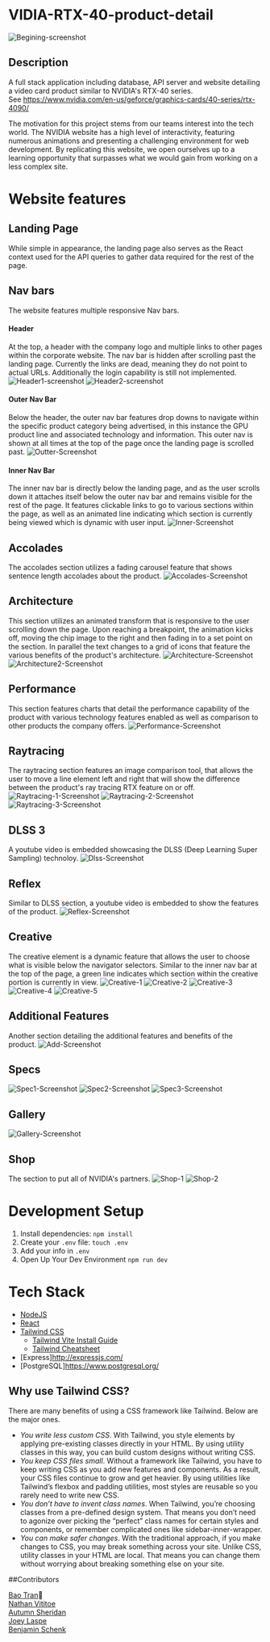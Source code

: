 # VIDIA-RTX-40-product-detail #
![Begining-screenshot](https://github.com/Autumn-S/VIDIA-RTX-40-product-detail/assets/130795003/e08a6f74-f399-46e6-9f22-050ccde2dd20)

## Description ##

A full stack application including database, API server and website detailing a video card product similar to NVIDIA's RTX-40 series.<br/>
See https://www.nvidia.com/en-us/geforce/graphics-cards/40-series/rtx-4090/<br/>

The motivation for this project stems from our teams interest into the tech world. The NVIDIA website has a high level of interactivity, featuring numerous animations and presenting a challenging environment for web development. By replicating this website, we open ourselves up to a learning opportunity that surpasses what we would gain from working on a less complex site.

# Website features #

## Landing Page ##
While simple in appearance, the landing page also serves as the React context used for the API queries to gather data required for the rest of the page. 

## Nav bars ##
The website features multiple responsive Nav bars.
#### Header ####
 At the top, a header with the company logo and multiple links to other pages within the corporate website. The nav bar is hidden after scrolling past the landing page. Currently the links are dead, meaning they do not point to actual URLs. Additionally the login capability is still not implemented.
![Header1-screenshot](https://github.com/Autumn-S/VIDIA-RTX-40-product-detail/assets/130795003/96718456-4aa9-40f8-ac1f-f8cc2a0627c6)
![Header2-screenshot](https://github.com/Autumn-S/VIDIA-RTX-40-product-detail/assets/130795003/0d950d99-ff16-465c-b7fb-dd52159d6991)

#### Outer Nav Bar ####
Below the header, the outer nav bar features drop downs to navigate within the specific product category being advertised, in this instance the GPU product line and associated technology and information. This outer nav is shown at all times at the top of the page once the landing page is scrolled past.
![Outter-Screenshot](https://github.com/Autumn-S/VIDIA-RTX-40-product-detail/assets/130795003/897469e5-c828-429a-b289-6cdfcb26450f)

#### Inner Nav Bar ####
The inner nav bar is directly below the landing page, and as the user scrolls down it attaches itself below the outer nav bar and remains visible for the rest of the page. It features clickable links to go to various sections within the page, as well as an animated line indicating which section is currently being viewed which is dynamic with user input.
![Inner-Screenshot](https://github.com/Autumn-S/VIDIA-RTX-40-product-detail/assets/130795003/aecebd26-b181-4714-a12b-001beeabf469)

## Accolades ##
The accolades section utilizes a fading carousel feature that shows sentence length accolades about the product. 
![Accolades-Screenshot](https://github.com/Autumn-S/VIDIA-RTX-40-product-detail/assets/130795003/93644dfc-ab7c-4d3f-8f71-9a292b7ba766)

## Architecture ##
This section utilizes an animated transform that is responsive to the user scrolling down the page. Upon reaching a breakpoint, the animation kicks off, moving the chip image to the right and then fading in to a set point on the section. In parallel the text changes to a grid of icons that feature the various benefits of the product's architecture. 
![Architecture-Screenshot](https://github.com/Autumn-S/VIDIA-RTX-40-product-detail/assets/130795003/4bd6b2c4-dc14-4584-95de-f04aaf6bbbd8)
![Architecture2-Screenshot](https://github.com/Autumn-S/VIDIA-RTX-40-product-detail/assets/130795003/865e1bda-acb9-4f58-9787-56a89ea8d93e)


## Performance ##
This section features charts that detail the performance capability of the product with various technology features enabled as well as comparison to other products the company offers.
![Performance-Screenshot](https://github.com/Autumn-S/VIDIA-RTX-40-product-detail/assets/130795003/4e2b297c-12e1-49a3-b9fc-dffa2fb7f5ee)

## Raytracing ##
The raytracing section features an image comparison tool, that allows the user to move a line element left and right that will show the difference between the product's ray tracing RTX feature on or off. 
![Raytracing-1-Screenshot](https://github.com/Autumn-S/VIDIA-RTX-40-product-detail/assets/130795003/18dca539-a3df-4b2b-b0af-82f3535d02aa)
![Raytracing-2-Screenshot](https://github.com/Autumn-S/VIDIA-RTX-40-product-detail/assets/130795003/821e5276-aabb-484b-95c8-c879d9e329d2)
![Raytracing-3-Screenshot](https://github.com/Autumn-S/VIDIA-RTX-40-product-detail/assets/130795003/32f7f2c8-852e-475d-87b5-4cb02cc1f4e2)

## DLSS 3 ##
A youtube video is embedded showcasing the DLSS (Deep Learning Super Sampling) technoloy.
![Dlss-Screenshot](https://github.com/Autumn-S/VIDIA-RTX-40-product-detail/assets/130795003/41780747-fb94-400f-b71e-0ef542aad1d2)

## Reflex ##
Similar to DLSS section, a youtube video is embedded to show the features of the product.
![Reflex-Screenshot](https://github.com/Autumn-S/VIDIA-RTX-40-product-detail/assets/130795003/7ac0fc63-53e8-4540-9d28-3ed4f285eaa8)

## Creative ##
The creative element is a dynamic feature that allows the user to choose what is visible below the navigator selectors. Similar to the inner nav bar at the top of the page, a green line indicates which section within the creative portion is currently in view. 
![Creative-1](https://github.com/Autumn-S/VIDIA-RTX-40-product-detail/assets/130795003/e30d92d6-4024-4165-bd52-4d369b82254d)
![Creative-2](https://github.com/Autumn-S/VIDIA-RTX-40-product-detail/assets/130795003/9815ac24-baa1-4b99-ae5b-0fefe05aad5e)
![Creative-3](https://github.com/Autumn-S/VIDIA-RTX-40-product-detail/assets/130795003/fd18ea5c-2395-4dc1-b76c-cf43321062c3)
![Creative-4](https://github.com/Autumn-S/VIDIA-RTX-40-product-detail/assets/130795003/fa06272e-dd93-478d-bc73-8d6df877ae97)
![Creative-5](https://github.com/Autumn-S/VIDIA-RTX-40-product-detail/assets/130795003/f026183c-5d77-48a6-a49a-15af683af51b)

## Additional Features ##
Another section detailing the additional features and benefits of the product. 
![Add-Screenshot](https://github.com/Autumn-S/VIDIA-RTX-40-product-detail/assets/130795003/e34fd2cd-cf52-4ff3-8eb3-44283a9c0852)

## Specs ##
![Spec1-Screenshot](https://github.com/Autumn-S/VIDIA-RTX-40-product-detail/assets/130795003/45449b5e-105c-4b7e-837f-a0c35608c796)
![Spec2-Screenshot](https://github.com/Autumn-S/VIDIA-RTX-40-product-detail/assets/130795003/0dad4696-ed3b-4b8b-81fe-1a85b570703d)
![Spec3-Screenshot](https://github.com/Autumn-S/VIDIA-RTX-40-product-detail/assets/130795003/f3ce660f-6031-413e-bcfa-56c9fd0c1fa0)

## Gallery ##
![Gallery-Screenshot](https://github.com/Autumn-S/VIDIA-RTX-40-product-detail/assets/130795003/a98a6cf3-e66f-4afc-a093-3aeaca52c18f)

## Shop ##
The section to put all of NVIDIA's partners.
![Shop-1](https://github.com/Autumn-S/VIDIA-RTX-40-product-detail/assets/130795003/8ab4d1a9-25f3-4f9d-8129-b7cacd6abaff)
![Shop-2](https://github.com/Autumn-S/VIDIA-RTX-40-product-detail/assets/130795003/c77a9bf2-b7b7-4a89-b35f-76f8e3bfbdf3)


# Development Setup #

1. Install dependencies: `npm install`
2. Create your `.env` file: `touch .env`
3. Add your info in `.env`
4. Open Up Your Dev Environment `npm run dev`

# Tech Stack #
* [NodeJS](https://nodejs.org/en "Node")
* [React](https://react.dev/ "React")
* [Tailwind CSS](https://tailwindcss.com/)
    * [Tailwind Vite Install Guide](https://tailwindcss.com/docs/guides/vite)
    * [Tailwind Cheatsheet](https://tailwindcomponents.com/cheatsheet/)
* [Express]<http://expressjs.com/>
* [PostgreSQL]<https://www.postgresql.org/>

## Why use Tailwind CSS? ##
There are many benefits of using a CSS framework like Tailwind. Below are the major ones.
* _You write less custom CSS_. With Tailwind, you style elements by applying pre-existing classes directly in your HTML. By using utility classes in this way, you can build custom designs without writing CSS.
* _You keep CSS files small_. Without a framework like Tailwind, you have to keep writing CSS as you add new features and components. As a result, your CSS files continue to grow and get heavier. By using utilities like Tailwind’s flexbox and padding utilities, most styles are reusable so you rarely need to write new CSS.
* _You don’t have to invent class names_. When Tailwind, you’re choosing classes from a pre-defined design system. That means you don’t need to agonize over picking the “perfect” class names for certain styles and components, or remember complicated ones like sidebar-inner-wrapper.
* _You can make safer changes_. With the traditional approach, if you make changes to CSS, you may break something across your site. Unlike CSS, utility classes in your HTML are local. That means you can change them without worrying about breaking something else on your site.

##Contributors

[Bao Tran](https://www.linkedin.com/in/baottran21/):space_invader:<br/>
[Nathan Vititoe](https://www.linkedin.com/in/nathanvititoe/)<br/>
[Autumn Sheridan](https://www.linkedin.com/in/autumn-r-sheridan/)<br/>
[Joey Laspe](https://www.linkedin.com/in/joe-laspe/)<br/>
[Benjamin Schenk](https://www.linkedin.com/in/benjamin-k-schenk/)
